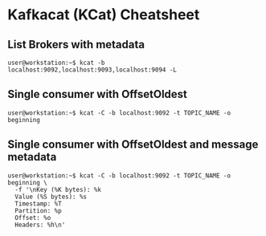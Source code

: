 # Kafkacat (KCat) Cheatsheet

## List Brokers with metadata

```shell
user@workstation:~$ kcat -b localhost:9092,localhost:9093,localhost:9094 -L
```

## Single consumer with OffsetOldest

```shell
user@workstation:~$ kcat -C -b localhost:9092 -t TOPIC_NAME -o beginning
```

## Single consumer with OffsetOldest and message metadata

```shell
user@workstation:~$ kcat -C -b localhost:9092 -t TOPIC_NAME -o beginning \
  -f '\nKey (%K bytes): %k
  Value (%S bytes): %s
  Timestamp: %T
  Partition: %p
  Offset: %o
  Headers: %h\n'
```
